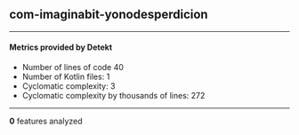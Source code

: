 ## com-imaginabit-yonodesperdicion
----
#### Metrics provided by Detekt
* Number of lines of code 40
* Number of Kotlin files: 1
* Cyclomatic complexity: 3
* Cyclomatic complexity by thousands of lines: 272 

----
**0** features analyzed



